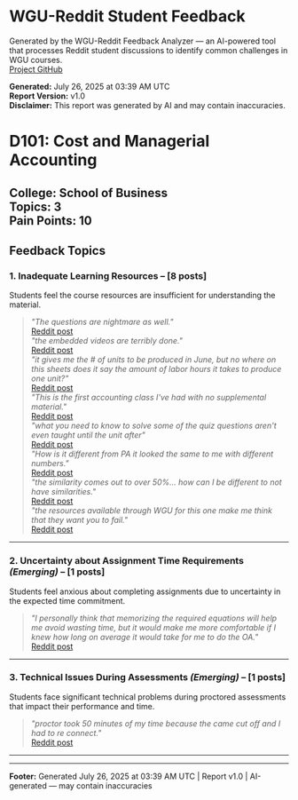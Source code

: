 # WGU-Reddit Student Feedback

Generated by the WGU-Reddit Feedback Analyzer — an AI-powered tool that processes Reddit student discussions to identify common challenges in WGU courses.  
[Project GitHub](https://wgudataninja.github.io/wgu-reddit-monitoring-pipeline/)

**Generated:** July 26, 2025 at 03:39 AM UTC  
**Report Version:** v1.0  
**Disclaimer:** This report was generated by AI and may contain inaccuracies.  
# D101: Cost and Managerial Accounting
**College:** School of Business  
**Topics:** 3  
**Pain Points:** 10  
---
## Feedback Topics
### 1. Inadequate Learning Resources – [8 posts]
Students feel the course resources are insufficient for understanding the material.  
> _"The questions are nightmare as well."_  
> [Reddit post](https://reddit.com/comments/1lz26g7)  
> _"the embedded videos are terribly done."_  
> [Reddit post](https://reddit.com/comments/1lz26g7)  
> _"it gives me the # of units to be produced in June, but no where on this sheets does it say the amount of labor hours it takes to produce one unit?"_  
> [Reddit post](https://reddit.com/comments/1kvxwes)  
> _"This is the first accounting class I've had with no supplemental material."_  
> [Reddit post](https://reddit.com/comments/1lrkoa1)  
> _"what you need to know to solve some of the quiz questions aren't even taught until the unit after"_  
> [Reddit post](https://reddit.com/comments/1kr6du0)  
> _"How is it different from PA it looked the same to me with different numbers."_  
> [Reddit post](https://reddit.com/comments/1kq49wb)  
> _"the similarity comes out to over 50%... how can I be different to not have similarities."_  
> [Reddit post](https://reddit.com/comments/1lnmizo)  
> _"the resources available through WGU for this one make me think that they want you to fail."_  
> [Reddit post](https://reddit.com/comments/1ju8li0)  
---
### 2. Uncertainty about Assignment Time Requirements _(Emerging)_ – [1 posts]
Students feel anxious about completing assignments due to uncertainty in the expected time commitment.  
> _"I personally think that memorizing the required equations will help me avoid wasting time, but it would make me more comfortable if I knew how long on average it would take for me to do the OA."_  
> [Reddit post](https://reddit.com/comments/1kzgwse)  
---
### 3. Technical Issues During Assessments _(Emerging)_ – [1 posts]
Students face significant technical problems during proctored assessments that impact their performance and time.  
> _"proctor took 50 minutes of my time because the came cut off and I had to re connect."_  
> [Reddit post](https://reddit.com/comments/1kq49wb)  
---
---
**Footer:** Generated July 26, 2025 at 03:39 AM UTC | Report v1.0 | AI-generated — may contain inaccuracies  